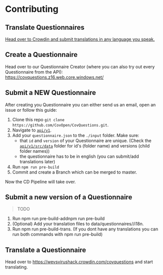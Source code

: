 # Contributing

## Translate Questionnaires 

[Head over to Crowdin and submit translations in any language you speak.](https://wevsvirushack.crowdin.com/covquestions)

## Create a Questionnaire

Head over to our Questionnaire Creator (where you can also try out every Questionnaire from the API):
https://covquestions.z16.web.core.windows.net/

## Submit a NEW Questionnaire

After creating you Questionnaire you can either send us an email, open an issue or follow this guide:

1. Clone this repo `git clone https://github.com/CovOpen/CovQuestions.git`.
2. Navigate to [`api/v1`](/api/v1).
3. Add your `questionnaire.json` to the `./input` folder. Make sure:
   - that `id` and `version` of your Questionnaire are unique. (Check the [`api/v1/src/data`](/api/v1/src/data) folder for id's (folder name) and versions (child folder names))
   - the questionnaire has to be in english (you can submit/add translations later)
4. Run `npm run pre-build`
7. Commit and create a Branch which can be merged to master.

Now the CD Pipeline will take over. 

## Submit a new version of a Questionnaire

> TODO

1. Run npm run pre-build-addnpm run pre-build
2. (Optional) Add your translation files to data/questionnaires/<your Questionnaire Id>/i18n.
3. Run npm run pre-build-trans. (If you dont have any translations you can run both commands with npm run pre-build)



## Translate a Questionnaire

Head over to https://wevsvirushack.crowdin.com/covquestions and start translating.
